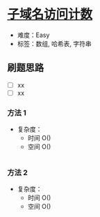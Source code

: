 # [子域名访问计数](https://leetcode-cn.com/problems/subdomain-visit-count/)

- 难度：Easy
- 标签：数组, 哈希表, 字符串

## 刷题思路

- [ ] xx
- [ ] xx

### 方法 1

- 复杂度：
    - 时间 O()
    - 空间 O()

``` js

```

### 方法 2

- 复杂度：
    - 时间 O()
    - 空间 O()

``` js

```
